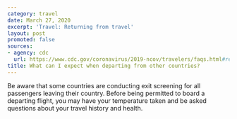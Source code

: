 ```yaml
---
category: travel
date: March 27, 2020
excerpt: 'Travel: Returning from travel'
layout: post
promoted: false
sources:
- agency: cdc
  url: https://www.cdc.gov/coronavirus/2019-ncov/travelers/faqs.html#returning-from-travel
title: What can I expect when departing from other countries?
---
```


Be aware that some countries are conducting exit screening for all passengers leaving their country. Before being permitted to board a departing flight, you may have your temperature taken and be asked questions about your travel history and health.